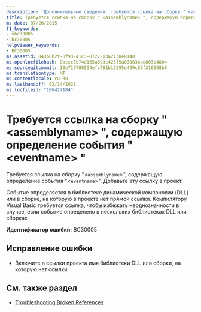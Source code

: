 ```yaml
---
description: 'Дополнительные сведения: требуется ссылка на сборку " <assemblyname> ", содержащую определение события " <eventname> "'
title: Требуется ссылка на сборку " <assemblyname> ", содержащую определение события " <eventname> "
ms.date: 07/20/2015
f1_keywords:
- vbc30005
- bc30005
helpviewer_keywords:
- BC30005
ms.assetid: 843b0b2f-0f93-41c3-8727-13a2138e8140
ms.openlocfilehash: 8bccc5b74d165a59dc425f5a83883bae803b4804
ms.sourcegitcommit: 10e719780594efc781b15295e499c66f316068b8
ms.translationtype: MT
ms.contentlocale: ru-RU
ms.lasthandoff: 02/14/2021
ms.locfileid: "100427184"
---
```

# <a name="reference-required-to-assembly-assemblyname-containing-the-definition-for-event-eventname"></a>Требуется ссылка на сборку " \<assemblyname> ", содержащую определение события " \<eventname> "

Требуется ссылка на сборку "<`assemblyname`>", содержащую определение события "<`eventname`>". Добавьте эту ссылку в проект.  
  
 Событие определяется в библиотеке динамической компоновки (DLL) или в сборке, на которую в проекте нет прямой ссылки. Компилятору Visual Basic требуется ссылка, чтобы избежать неоднозначности в случае, если событие определено в нескольких библиотеках DLL или сборках.  
  
 **Идентификатор ошибки:** BC30005  
  
## <a name="to-correct-this-error"></a>Исправление ошибки  
  
- Включите в ссылки проекта имя библиотеки DLL или сборки, на которую нет ссылки.  
  
## <a name="see-also"></a>См. также раздел

- [Troubleshooting Broken References](/visualstudio/ide/troubleshooting-broken-references)
